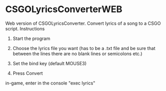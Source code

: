 # CSGOLyricsConverterWEB
Web version of CSGOLyricsConverter.
Convert lyrics of a song to a CSGO script.
Instructions

1. Start the program

2. Choose the lyrics file you want (has to be a .txt file and be sure that between the lines there are no blank lines or semicolons etc.)

3. Set the bind key (default MOUSE3)

4. Press Convert

in-game, enter in the console "exec lyrics"
